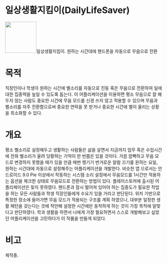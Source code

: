 # 일상생활지킴이(DailyLifeSaver)
<img src="https://user-images.githubusercontent.com/69233747/89399025-d5a3f580-d74c-11ea-9a84-0ea2d5c91ee7.png" width="100" height="100">일상생활지킴이. 원하는 시간대에 핸드폰을 자동으로 무음으로 전환

# 목적

직장인이나 학생이 원하는 시간에 벨소리를 자동으로 진동 혹은 무음으로 전환하여 일에 대한 집중력을 높일 수 있도록 돕는다. 이 어플리케이션을 이용하면 평소 무음으로 잘 해두지 않는 사람도 중요한 시간에 무음 모드를 신경 쓰지 않고 적용할 수 있으며 무음과 벨소리를 자주 전환함으로써 중요한 연락을 못 받거나 중요한 시간에 벨이 울리는 상황을 최소화할 수 있다. 

# 개요
평소 벨소리로 설정해두고 생활하는 사람들은 삶을 살면서 지금까지 업무 혹은 수업시간에 전화 벨소리가 울려 당황하는 기억이 한 번쯤은 있을 것이다. 가끔 깜빡하고 무음 모드로 변경하지 못했을 때가 있을 만큼 매번 챙기기 번거로운 알람 끄기를 원하는 요일, 원하는 시간대에 자동으로 설정해주는 어플리케이션을 개발한다. 비슷한 앱 으로서는 안드로이드 9.0 Pie 이상에서 작동하는 시스템 소리 설정에서 무음모드를 1시간만 적용하는 옵션을 체크한 상태로 무음모드로 전환하는 방법이 있다. 플레이스토어에 출시된 어플리케이션은 찾지 못하였다. 핸드폰과 잠시 떨어져 있어야 하는 집중도가 필요한 작업을 하는 모든 사람들과 학생 직장인들에게 수요가 있을 거라고 판단된다. 위치 기반으로 특정한 장소에 들어가면 무음 모드가 적용되는 구조를 계획 하였으나, 대부분 일정한 생활 패턴을 갖는다는 것에 착안해 설정한 시간에만 동작하게 하는 것이 가장 목적에 알맞다고 판단하였다. 학과 생활을 하면서 나에게 가장 필요하면서 스스로 개발해보고 싶었던 어플리케이션을 고민하다가 이 작품을 만들게 되었다.

# 비고
제작중.
